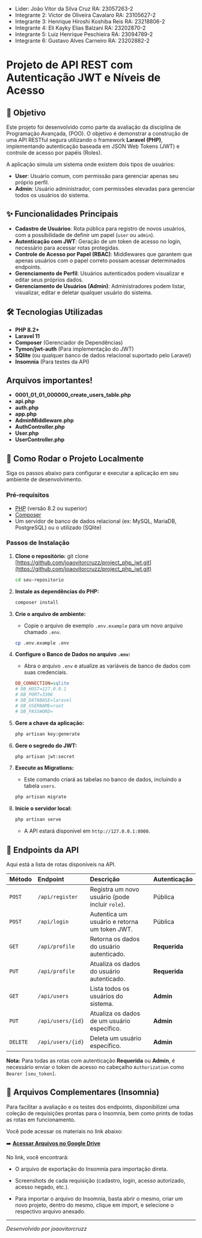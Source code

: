 * Lider: João Vitor da Silva Cruz RA: 23057263-2
* Integrante 2: Victor de Oliveira Cavalaro RA: 23105627-2
* Integrante 3: Henrique Hiroshi Koshiba Reis RA: 23218806-2
* Integrante 4: Eli Kayky Elias Balzani RA: 23202870-2
* Integrante 5: Luiz Henrique Peschieira RA: 23094789-2
* Integrante 6: Gustavo Alves Carneiro RA: 23202882-2

# Projeto de API REST com Autenticação JWT e Níveis de Acesso

## 🎯 Objetivo

Este projeto foi desenvolvido como parte da avaliação da disciplina de Programação Avançada, (POO). O objetivo é demonstrar a construção de uma API RESTful segura utilizando o framework **Laravel (PHP)**, implementando autenticação baseada em JSON Web Tokens (JWT) e controle de acesso por papéis (Roles).

A aplicação simula um sistema onde existem dois tipos de usuários:
* **User**: Usuário comum, com permissão para gerenciar apenas seu próprio perfil.
* **Admin**: Usuário administrador, com permissões elevadas para gerenciar todos os usuários do sistema.

## ✨ Funcionalidades Principais

* **Cadastro de Usuários**: Rota pública para registro de novos usuários, com a possibilidade de definir um papel (`user` ou `admin`).
* **Autenticação com JWT**: Geração de um token de acesso no login, necessário para acessar rotas protegidas.
* **Controle de Acesso por Papel (RBAC)**: Middlewares que garantem que apenas usuários com o papel correto possam acessar determinados endpoints.
* **Gerenciamento de Perfil**: Usuários autenticados podem visualizar e editar seus próprios dados.
* **Gerenciamento de Usuários (Admin)**: Administradores podem listar, visualizar, editar e deletar qualquer usuário do sistema.

## 🛠️ Tecnologias Utilizadas

* **PHP 8.2+**
* **Laravel 11**
* **Composer** (Gerenciador de Dependências)
* **Tymon/jwt-auth** (Para implementação do JWT)
* **SQlite** (ou qualquer banco de dados relacional suportado pelo Laravel)
* **Insomnia** (Para testes da API)

## Arquivos importantes!
* **0001_01_01_000000_create_users_table.php**
* **api.php**
* **auth.php**
* **app.php**
* **AdminMiddleware.php**
* **AuthController.php**
* **User.php**
* **UserController.php**

## 🚀 Como Rodar o Projeto Localmente

Siga os passos abaixo para configurar e executar a aplicação em seu ambiente de desenvolvimento.

### Pré-requisitos
* [PHP](https://www.php.net/downloads.php) (versão 8.2 ou superior)
* [Composer](https://getcomposer.org/)
* Um servidor de banco de dados relacional (ex: MySQL, MariaDB, PostgreSQL) ou o utilizado (SQlite)

### Passos de Instalação

1.  **Clone o repositório:**
    git clone [https://github.com/joaovitorcruzz/project_php_jwt.git](https://github.com/joaovitorcruzz/project_php_jwt.git)
    ```bash
    cd seu-repositorio
    ```

2.  **Instale as dependências do PHP:**
    ```bash
    composer install
    ```

3.  **Crie o arquivo de ambiente:**
    * Copie o arquivo de exemplo `.env.example` para um novo arquivo chamado `.env`.
    ```bash
    cp .env.example .env
    ```

4.  **Configure o Banco de Dados no arquivo `.env`:**
    * Abra o arquivo `.env` e atualize as variáveis de banco de dados com suas credenciais.
    ```ini
    DB_CONNECTION=sqlite
    # DB_HOST=127.0.0.1
    # DB_PORT=3306
    # DB_DATABASE=laravel
    # DB_USERNAME=root
    # DB_PASSWORD=
    ```

5.  **Gere a chave da aplicação:**
    ```bash
    php artisan key:generate
    ```

6.  **Gere o segredo do JWT:**
    ```bash
    php artisan jwt:secret
    ```

7.  **Execute as Migrations:**
    * Este comando criará as tabelas no banco de dados, incluindo a tabela `users`.
    ```bash
    php artisan migrate
    ```

8.  **Inicie o servidor local:**
    ```bash
    php artisan serve
    ```
    * A API estará disponível em `http://127.0.0.1:8000`.

## 📖 Endpoints da API

Aqui está a lista de rotas disponíveis na API.

| Método | Endpoint               | Descrição                                         | Autenticação   |
| :----- | :--------------------- | :------------------------------------------------ | :------------- |
| `POST` | `/api/register`        | Registra um novo usuário (pode incluir `role`).   |  Pública      |
| `POST` | `/api/login`           | Autentica um usuário e retorna um token JWT.      | Pública      |
| `GET`  | `/api/profile`         | Retorna os dados do usuário autenticado.          | **Requerida** |
| `PUT`  | `/api/profile`         | Atualiza os dados do usuário autenticado.         | **Requerida** |
| `GET`  | `/api/users`           | Lista todos os usuários do sistema.               | **Admin** |
| `PUT`  | `/api/users/{id}`      | Atualiza os dados de um usuário específico.       | **Admin** |
| `DELETE`| `/api/users/{id}`     | Deleta um usuário específico.                     | **Admin** |

**Nota:** Para todas as rotas com autenticação **Requerida** ou **Admin**, é necessário enviar o token de acesso no cabeçalho `Authorization` como `Bearer [seu_token]`.

## 📂 Arquivos Complementares (Insomnia)

Para facilitar a avaliação e os testes dos endpoints, disponibilizei uma coleção de requisições prontas para o Insomnia, bem como prints de todas as rotas em funcionamento.

Você pode acessar os materiais no link abaixo:

➡️ **[Acessar Arquivos no Google Drive](https://drive.google.com/drive/folders/19EkOpgVMgJ4Kk2qJTjaNDYhsWEQ7X5yE?usp=sharing)**

No link, você encontrará:
* O arquivo de exportação do Insomnia para importação direta.
* Screenshots de cada requisição (cadastro, login, acesso autorizado, acesso negado, etc.).


* Para importar o arquivo do Insomnia, basta abrir o mesmo, criar um novo projeto, dentro do mesmo, clique em import, e selecione o respectivo arquivo anexado.
---
*Desenvolvido por joaovitorcruzz*

